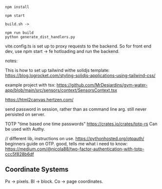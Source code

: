 
```
npm install
```

```
npm start
```

```
build.sh ->

npm run build
python generate_dist_handlers.py
```

vite.config.ts is set up to proxy requests to the backend. So for front end dev, use npm start -> fe hotloading and run the backend.


notes:

This is how to set up tailwind withe solidjs template:
https://blog.logrocket.com/styling-solidjs-applications-using-tailwind-css/

example project with tsx:
https://github.com/MrDesjardins/gym-water-app/blob/main/src/sensors/context/SensorsContext.tsx

https://html2canvas.hertzen.com/

send password in session, rather than as command line arg. still never persisted on server.

TOTP "time based one time passwords"
https://crates.io/crates/totp-rs
Can be used with Authy.

// different lib, instructions on use.
https://pythonhosted.org/otpauth/
beginners guide on OTP. good, tells me what i need to know:
https://medium.com/@nicola88/two-factor-authentication-with-totp-ccc5f828b6df

## Coordinate Systems

Px -> pixels.
Bl -> block.
Co -> page coordinates.
